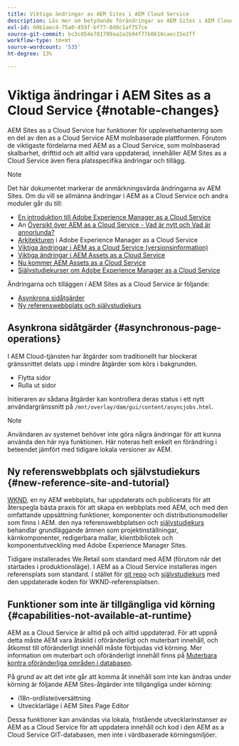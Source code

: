 ```yaml
---
title: Viktiga ändringar av AEM Sites i AEM Cloud Service
description: Läs mer om betydande förändringar av AEM Sites i AEM Cloud Service
exl-id: 60b1aec4-75a0-459f-bf77-8d8c1af757ce
source-git-commit: bc3c054e781789aa2a2b94f77b0616caec15e2ff
workflow-type: tm+mt
source-wordcount: '535'
ht-degree: 13%

---
```



# Viktiga ändringar i AEM Sites as a Cloud Service {#notable-changes}

AEM Sites as a Cloud Service har funktioner för upplevelsehantering som en del av den as a Cloud Service AEM molnbaserade plattformen. Förutom de viktigaste fördelarna med AEM as a Cloud Service, som molnbaserad skalbarhet, drifttid och att alltid vara uppdaterad, innehåller AEM Sites as a Cloud Service även flera platsspecifika ändringar och tillägg.

>[!NOTE]
>Det här dokumentet markerar de anmärkningsvärda ändringarna av AEM Sites. Om du vill se allmänna ändringar i AEM as a Cloud Service och andra moduler går du till:
>
>* [En introduktion till Adobe Experience Manager as a Cloud Service](/help/overview/introduction.md)
>* An [Översikt över AEM as a Cloud Service - Vad är nytt och Vad är annorlunda?](/help/overview/what-is-new-and-different.md)
>* [Arkitekturen](/help/overview/architecture.md) i Adobe Experience Manager as a Cloud Service
>* [Viktiga ändringar i AEM as a Cloud Service (versionsinformation)](/help/release-notes/aem-cloud-changes.md)
>* [Viktiga ändringar i AEM Assets as a Cloud Service](/help/assets/assets-cloud-changes.md)
>* [Nu kommer AEM Assets as a Cloud Service](/help/assets/overview.md)
>* [Självstudiekurser om Adobe Experience Manager as a Cloud Service](https://experienceleague.adobe.com/docs/experience-manager-learn/cloud-service/overview.html)

Ändringarna och tilläggen i AEM Sites as a Cloud Service är följande:

* [Asynkrona sidåtgärder](#asynchronous-page-operations)
* [Ny referenswebbplats och självstudiekurs](#new-reference-site-and-tutorial)

## Asynkrona sidåtgärder {#asynchronous-page-operations}

I AEM Cloud-tjänsten har åtgärder som traditionellt har blockerat gränssnittet delats upp i mindre åtgärder som körs i bakgrunden.

* Flytta sidor
* Rulla ut sidor

Initieraren av sådana åtgärder kan kontrollera deras status i ett nytt användargränssnitt på `/mnt/overlay/dam/gui/content/asyncjobs.html`.

>[!NOTE]
>
>Användaren av systemet behöver inte göra några ändringar för att kunna använda den här nya funktionen. Här noteras helt enkelt en förändring i beteendet jämfört med tidigare lokala versioner av AEM.

## Ny referenswebbplats och självstudiekurs {#new-reference-site-and-tutorial}

[WKND](https://wknd.site/), en ny AEM webbplats, har uppdaterats och publicerats för att återspegla bästa praxis för att skapa en webbplats med AEM, och med den omfattande uppsättning funktioner, komponenter och distributionsmodeller som finns i AEM. den nya referenswebbplatsen och [självstudiekurs](https://experienceleague.adobe.com/docs/experience-manager-learn/getting-started-wknd-tutorial-develop/overview.html) behandlar grundläggande ämnen som projektinställningar, kärnkomponenter, redigerbara mallar, klientbibliotek och komponentutveckling med Adobe Experience Manager Sites.

Tidigare installerades We.Retail som standard med AEM (förutom när det startades i produktionsläge). I AEM as a Cloud Service installeras ingen referensplats som standard. I stället för [git repo](https://github.com/adobe/aem-guides-wknd/) och [självstudiekurs](https://experienceleague.adobe.com/docs/experience-manager-learn/getting-started-wknd-tutorial-develop/overview.html) med den uppdaterade koden för WKND-referensplatsen.

## Funktioner som inte är tillgängliga vid körning {#capabilities-not-available-at-runtime}

AEM as a Cloud Service är alltid på och alltid uppdaterad. För att uppnå detta måste AEM vara åtskild i oföränderligt och muterbart innehåll, och åtkomst till oföränderligt innehåll måste förbjudas vid körning. Mer information om muterbart och oföränderligt innehåll finns på [Muterbara kontra oföränderliga områden i databasen](/help/implementing/developing/introduction/aem-project-content-package-structure.md#mutable-vs-immutable).

På grund av att det inte går att komma åt innehåll som inte kan ändras under körning är följande AEM Sites-åtgärder inte tillgängliga under körning:

* i18n-ordlisteöversättning
* Utvecklarläge i AEM Sites Page Editor

Dessa funktioner kan användas via lokala, fristående utvecklarinstanser av AEM as a Cloud Service för att uppdatera innehåll och kod i den AEM as a Cloud Service GIT-databasen, men inte i värdbaserade körningsmiljöer.
